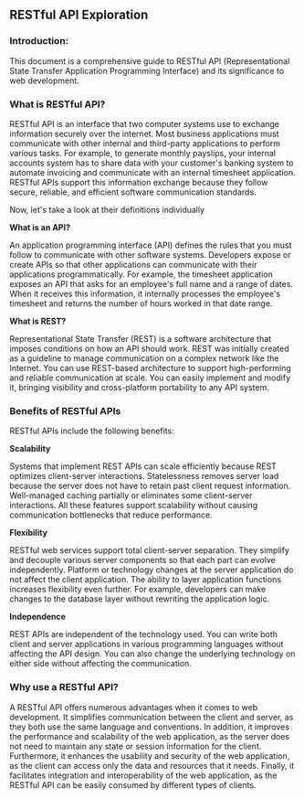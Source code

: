 ## RESTful API Exploration
### Introduction:

This document is a comprehensive guide to RESTful API (Representational State Transfer Application Programming Interface) and its significance to web development.

### What is RESTful API?

RESTful API is an interface that two computer systems use to exchange information securely over the internet. Most business applications must communicate with other internal and third-party applications to perform various tasks. For example, to generate monthly payslips, your internal accounts system has to share data with your customer's banking system to automate invoicing and communicate with an internal timesheet application. RESTful APIs support this information exchange because they follow secure, reliable, and efficient software communication standards.

Now, let's take a look at their definitions individually

**What is an API?**

An application programming interface (API) defines the rules that you must follow to communicate with other software systems. Developers expose or create APIs so that other applications can communicate with their applications programmatically. For example, the timesheet application exposes an API that asks for an employee's full name and a range of dates. When it receives this information, it internally processes the employee's timesheet and returns the number of hours worked in that date range.

**What is REST?**

Representational State Transfer (REST) is a software architecture that imposes conditions on how an API should work. REST was initially created as a guideline to manage communication on a complex network like the Internet. You can use REST-based architecture to support high-performing and reliable communication at scale. You can easily implement and modify it, bringing visibility and cross-platform portability to any API system.

### Benefits of RESTful APIs
RESTful APIs include the following benefits:

**Scalability**

Systems that implement REST APIs can scale efficiently because REST optimizes client-server interactions. Statelessness removes server load because the server does not have to retain past client request information. Well-managed caching partially or eliminates some client-server interactions. All these features support scalability without causing communication bottlenecks that reduce performance.

**Flexibility**

RESTful web services support total client-server separation. They simplify and decouple various server components so that each part can evolve independently. Platform or technology changes at the server application do not affect the client application. The ability to layer application functions increases flexibility even further. For example, developers can make changes to the database layer without rewriting the application logic.

**Independence**

REST APIs are independent of the technology used. You can write both client and server applications in various programming languages without affecting the API design. You can also change the underlying technology on either side without affecting the communication.

### Why use a RESTful API?

A RESTful API offers numerous advantages when it comes to web development. It simplifies communication between the client and server, as they both use the same language and conventions. In addition, it improves the performance and scalability of the web application, as the server does not need to maintain any state or session information for the client. Furthermore, it enhances the usability and security of the web application, as the client can access only the data and resources that it needs. Finally, it facilitates integration and interoperability of the web application, as the RESTful API can be easily consumed by different types of clients.

